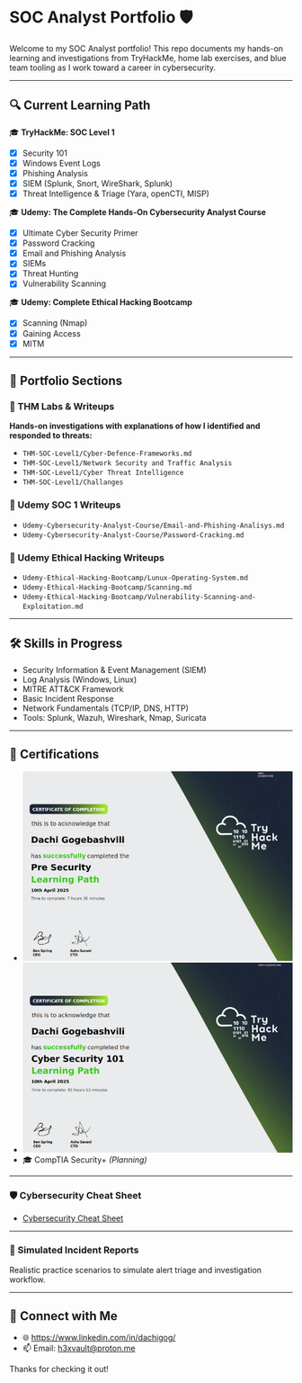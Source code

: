 # SOC Analyst Portfolio 🛡️

Welcome to my SOC Analyst portfolio! This repo documents my hands-on learning and investigations from TryHackMe, home lab exercises, and blue team tooling as I work toward a career in cybersecurity.

---

## 🔍 Current Learning Path

🎓 **TryHackMe: SOC Level 1**

- [x] Security 101
- [x] Windows Event Logs
- [x] Phishing Analysis
- [x] SIEM (Splunk, Snort, WireShark, Splunk)
- [x] Threat Intelligence & Triage (Yara, openCTI, MISP)

🎓 **Udemy: The Complete Hands-On Cybersecurity Analyst Course**

- [x] Ultimate Cyber Security Primer
- [x] Password Cracking
- [x] Email and Phishing Analysis
- [x] SIEMs
- [x] Threat Hunting
- [x] Vulnerability Scanning

🎓 **Udemy: Complete Ethical Hacking Bootcamp**

- [x] Scanning (Nmap)
- [x] Gaining Access
- [x] MITM 
---

## 📂 Portfolio Sections

### 🧪 THM Labs & Writeups
**Hands-on investigations with explanations of how I identified and responded to threats:**
- `THM-SOC-Level1/Cyber-Defence-Frameworks.md`
- `THM-SOC-Level1/Network Security and Traffic Analysis`
- `THM-SOC-Level1/Cyber Threat Intelligence`
- `THM-SOC-Level1/Challanges`
### 🧪 Udemy SOC 1 Writeups
- `Udemy-Cybersecurity-Analyst-Course/Email-and-Phishing-Analisys.md`
- `Udemy-Cybersecurity-Analyst-Course/Password-Cracking.md`
### 🧪 Udemy Ethical Hacking Writeups
- `Udemy-Ethical-Hacking-Bootcamp/Lunux-Operating-System.md`
- `Udemy-Ethical-Hacking-Bootcamp/Scanning.md`
- `Udemy-Ethical-Hacking-Bootcamp/Vulnerability-Scanning-and-Exploitation.md`

---

## 🛠️ Skills in Progress

- Security Information & Event Management (SIEM)
- Log Analysis (Windows, Linux)
- MITRE ATT&CK Framework
- Basic Incident Response
- Network Fundamentals (TCP/IP, DNS, HTTP)
- Tools: Splunk, Wazuh, Wireshark, Nmap, Suricata

---

## 📜 Certifications
- ![Pre-Security](images/PreSec.png)
- ![Security 101](images/SOC-101.png)
- 🎓 CompTIA Security+ *(Planning)*
  
---

### 🛡️ Cybersecurity Cheat Sheet
- [Cybersecurity Cheat Sheet](cheetsheets/Cybersecurity-Cheat-Sheet.md)

---

### 📝 Simulated Incident Reports
Realistic practice scenarios to simulate alert triage and investigation workflow.

---

## 🔗 Connect with Me
- 🌐 https://www.linkedin.com/in/dachigog/
- 📫 Email: h3xvault@proton.me

Thanks for checking it out!
